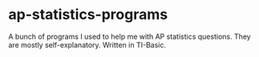 # ap-statistics-programs
A bunch of programs I used to help me with AP statistics questions. They are mostly self-explanatory. Written in TI-Basic. 
